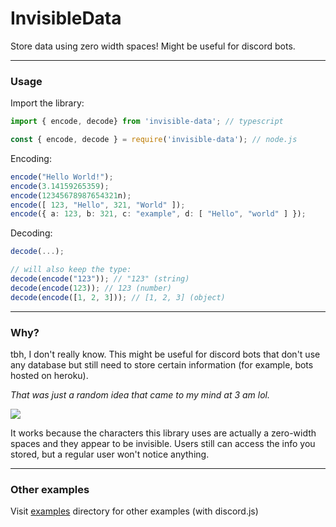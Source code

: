 # InvisibleData

Store data using zero width spaces! Might be useful for discord bots. 

---
### Usage
Import the library:
```typescript
import { encode, decode} from 'invisible-data'; // typescript

const { encode, decode } = require('invisible-data'); // node.js
```
Encoding:
```typescript
encode("Hello World!");
encode(3.14159265359);
encode(12345678987654321n);
encode([ 123, "Hello", 321, "World" ]);
encode({ a: 123, b: 321, c: "example", d: [ "Hello", "world" ] });
```
Decoding:
```typescript
decode(...);

// will also keep the type:
decode(encode("123")); // "123" (string)
decode(encode(123)); // 123 (number)
decode(encode([1, 2, 3])); // [1, 2, 3] (object)
```
---
### Why?
tbh, I don't really know. This might be useful for discord bots that don't use any database but still need to store certain information (for example, bots hosted on heroku).

*That was just a random idea that came to my mind at 3 am lol.*

![](https://i.imgur.com/YN3gjdM.png)

It works because the characters this library uses are actually a zero-width spaces and they appear to be invisible. Users still can access the info you stored, but a regular user won't notice anything.

---
### Other examples

Visit [examples](examples) directory for other examples (with discord.js)